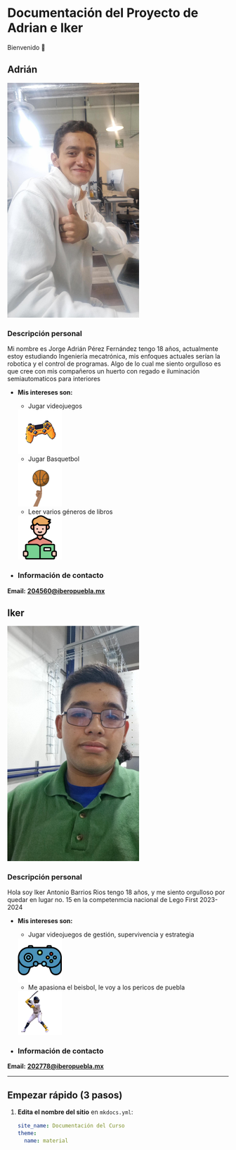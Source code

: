 # Documentación del Proyecto de Adrian e Iker
Bienvenido 👋  

## **Adrián**
<img src="recursos/imgs/Multimedia1.jpg" width="300">

### **Descripción personal**

Mi nombre es Jorge Adrián Pérez Fernández tengo 18 años, actualmente estoy estudiando Ingeniería mecatrónica, mis enfoques actuales serían la robotica y el control de programas.
Algo de lo cual me siento orgulloso es que cree con mis compañeros un huerto con regado e iluminación semiautomaticos para interiores

  - **Mis intereses son:**
    * Jugar videojuegos
    <img src="recursos/imgs/retrocomparador.webp" width="100">
    
    * Jugar Basquetbol
     <img src="recursos/imgs/basqu.gif" width="100">
     
    * Leer varios géneros de libros    
    <img src="recursos/imgs/libro.png" width="100">

- ### **Información de contacto**
**Email:** **204560@iberopuebla.mx**
  
## **Iker** 
<img src="recursos/imgs/image.png" width="300">

### **Descripción personal**

Hola soy Iker Antonio Barrios Rios tengo 18 años, y me siento orgulloso por quedar en lugar no. 15 en la competenmcia nacional de Lego First 2023-2024

  - **Mis intereses son:**
    * Jugar videojuegos de gestión, supervivencia y estrategia
     <img src="recursos/imgs/329776.png" width="100">
     
    * Me apasiona el beisbol, le voy a los pericos de puebla
     <img src="recursos/imgs/base.gif" width="100">

- ### **Información de contacto**
**Email:** **202778@iberopuebla.mx**

---

## Empezar rápido (3 pasos)

1. **Edita el nombre del sitio** en `mkdocs.yml`:
   ```yaml
   site_name: Documentación del Curso
   theme:
     name: material
